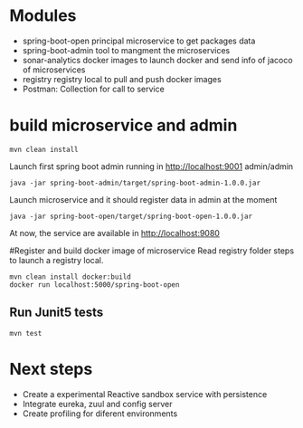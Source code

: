 # Modules
- spring-boot-open principal microservice to get packages data
- spring-boot-admin tool to mangment the microservices
- sonar-analytics docker images to launch docker and send info of jacoco of microservices
- registry registry local to pull and push docker images
- Postman: Collection for call to service


# build microservice and admin
```
mvn clean install
```
Launch first spring boot admin running in <http://localhost:9001> admin/admin
```
java -jar spring-boot-admin/target/spring-boot-admin-1.0.0.jar
```
Launch microservice and it should register data in admin at the moment
```
java -jar spring-boot-open/target/spring-boot-open-1.0.0.jar
```
At now, the service are available in <http://localhost:9080>
 
#Register and build docker image of microservice
Read registry folder steps to launch a registry local.
```
mvn clean install docker:build
docker run localhost:5000/spring-boot-open
```
## Run Junit5 tests
```
mvn test
```

# Next steps
 - Create a experimental Reactive sandbox service with persistence
 - Integrate eureka, zuul and config server
 - Create profiling for diferent environments

